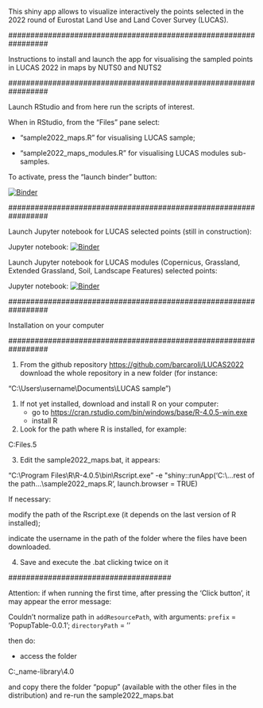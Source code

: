 
<!-- README.md is generated from README.Rmd. Please edit README.Rmd file -->

This shiny app allows to visualize interactively the points selected in
the 2022 round of Eurostat Land Use and Land Cover Survey (LUCAS).

################################################################# 

Instructions to install and launch the app for visualising the sampled
points in LUCAS 2022 in maps by NUTS0 and NUTS2

################################################################# 

Launch RStudio and from here run the scripts of interest.

When in RStudio, from the “Files” pane select:

-   “sample2022\_maps.R” for visualising LUCAS sample;

-   “sample2022\_maps\_modules.R” for visualising LUCAS modules
    sub-samples.

To activate, press the “launch binder” button:

[![Binder](http://mybinder.org/badge_logo.svg)](http://mybinder.org/v2/gh/barcaroli/LUCAS2022ShinyApp/HEAD?urlpath=rstudio)

################################################################# 

Launch Jupyter notebook for LUCAS selected points (still in
construction):

Jupyter notebook:
[![Binder](https://mybinder.org/badge_logo.svg)](https://mybinder.org/v2/gh/barcaroli/LUCAS2022ShinyApp/HEAD?filepath=LUCAS_selected_points.ipynb)

Launch Jupyter notebook for LUCAS modules (Copernicus, Grassland,
Extended Grassland, Soil, Landscape Features) selected points:

Jupyter notebook:
[![Binder](https://mybinder.org/badge_logo.svg)](https://mybinder.org/v2/gh/barcaroli/LUCAS2022ShinyApp/HEAD?filepath=LUCAS_modules_selected_points.ipynb)

################################################################# 

Installation on your computer

################################################################# 

1.  From the github repository <https://github.com/barcaroli/LUCAS2022>
    download the whole repository in a new folder (for instance:

“C:\\Users\\username\\Documents\\LUCAS sample”)

1.  If not yet installed, download and install R on your computer:
    -   go to
        <https://cran.rstudio.com/bin/windows/base/R-4.0.5-win.exe>
    -   install R
2.  Look for the path where R is installed, for example:

C:Files.5

3.  Edit the sample2022\_maps.bat, it appears:

“C:\\Program Files\\R\\R-4.0.5\\bin\\Rscript.exe” -e
"shiny::runApp(‘C:\\…rest of the path…\\sample2022\_maps.R’,
launch.browser = TRUE)

If necessary:

modify the path of the Rscript.exe (it depends on the last version of R
installed);

indicate the username in the path of the folder where the files have
been downloaded.

4.  Save and execute the .bat clicking twice on it

##################################### 

Attention: if when running the first time, after pressing the ‘Click
button’, it may appear the error message:

Couldn’t normalize path in `addResourcePath`, with arguments: `prefix` =
‘PopupTable-0.0.1’; `directoryPath` = ’’

then do:

-   access the folder

C:\_name-library\\4.0

and copy there the folder “popup” (available with the other files in the
distribution) and re-run the sample2022\_maps.bat
